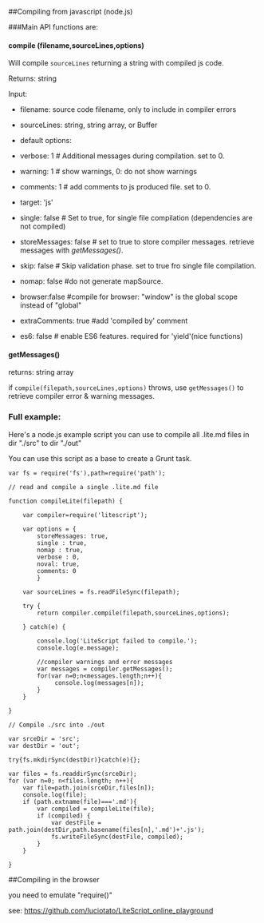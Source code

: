 ##Compiling from javascript (node.js)

###Main API functions are:

#### compile (filename,sourceLines,options)

Will compile `sourceLines` returning a string with compiled js code.

Returns: string

Input: 

  - filename: source code filename, only to include in compiler errors

  - sourceLines: string, string array, or Buffer

  - default options:

   - verbose: 1 # Additional messages during compilation. set to 0.

   - warning: 1 # show warnings, 0: do not show warnings

   - comments: 1 # add comments to js produced file. set to 0.

   - target: 'js' 

   - single: false # Set to true, for single file compilation (dependencies are not compiled)

   - storeMessages: false # set to true to store compiler messages. retrieve messages with *getMessages()*.

   - skip: false # Skip validation phase. set to true fro single file compilation.

   - nomap: false #do not generate mapSource.
   
   - browser:false #compile for browser: "window" is the global scope instead of "global"

   - extraComments: true #add 'compiled by' comment

   - es6: false # enable ES6 features. required for 'yield'(nice functions) 

    
#### getMessages()

returns: string array

if `compile(filepath,sourceLines,options)` throws, use 
`getMessages()` to retrieve compiler error & warning messages.

### Full example:
Here's a node.js example script you can use to compile all .lite.md files 
in dir "./src" to dir "./out"

You can use this script as a base to create a Grunt task.


    var fs = require('fs'),path=require('path');

    // read and compile a single .lite.md file

    function compileLite(filepath) {

        var compiler=require('litescript');

        var options = {
            storeMessages: true,
            single : true,
            nomap : true,
            verbose : 0,
            noval: true,
            comments: 0
            }

        var sourceLines = fs.readFileSync(filepath);
        
        try {
            return compiler.compile(filepath,sourceLines,options);
       
        } catch(e) {

            console.log('LiteScript failed to compile.');
            console.log(e.message);

            //compiler warnings and error messages
            var messages = compiler.getMessages();
            for(var n=0;n<messages.length;n++){
                 console.log(messages[n]);
            }
        }

    }

    // Compile ./src into ./out

    var srceDir = 'src';
    var destDir = 'out';

    try{fs.mkdirSync(destDir)}catch(e){};

    var files = fs.readdirSync(srceDir);
    for (var n=0; n<files.length; n++){
        var file=path.join(srceDir,files[n]);
        console.log(file);
        if (path.extname(file)==='.md'){
            var compiled = compileLite(file);
            if (compiled) {
                var destFile = path.join(destDir,path.basename(files[n],'.md')+'.js');
                fs.writeFileSync(destFile, compiled);
            }
        }
            
    }



##Compiling in the browser 

you need to emulate "require()"

see: https://github.com/luciotato/LiteScript_online_playground


